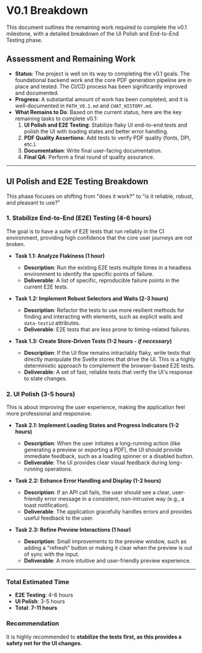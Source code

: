 # V0.1 Breakdown

This document outlines the remaining work required to complete the v0.1 milestone, with a detailed breakdown of the UI Polish and End-to-End Testing phase.

## Assessment and Remaining Work

- **Status**: The project is well on its way to completing the v0.1 goals. The foundational backend work and the core PDF generation pipeline are in place and tested. The CI/CD process has been significantly improved and documented.
- **Progress**: A substantial amount of work has been completed, and it is well-documented in `PATH_V0.1.md` and `CHAT_HISTORY.md`.
- **What Remains to Do**: Based on the current status, here are the key remaining tasks to complete v0.1:
  1.  **UI Polish and E2E Testing**: Stabilize flaky UI end-to-end tests and polish the UI with loading states and better error handling.
  2.  **PDF Quality Assertions**: Add tests to verify PDF quality (fonts, DPI, etc.).
  3.  **Documentation**: Write final user-facing documentation.
  4.  **Final QA**: Perform a final round of quality assurance.

---

## UI Polish and E2E Testing Breakdown

This phase focuses on shifting from "does it work?" to "is it reliable, robust, and pleasant to use?"

### 1. Stabilize End-to-End (E2E) Testing (4-6 hours)

The goal is to have a suite of E2E tests that run reliably in the CI environment, providing high confidence that the core user journeys are not broken.

- **Task 1.1: Analyze Flakiness (1 hour)**

  - **Description**: Run the existing E2E tests multiple times in a headless environment to identify the specific points of failure.
  - **Deliverable**: A list of specific, reproducible failure points in the current E2E tests.

- **Task 1.2: Implement Robust Selectors and Waits (2-3 hours)**

  - **Description**: Refactor the tests to use more resilient methods for finding and interacting with elements, such as explicit waits and `data-testid` attributes.
  - **Deliverable**: E2E tests that are less prone to timing-related failures.

- **Task 1.3: Create Store-Driven Tests (1-2 hours - _if necessary_)**
  - **Description**: If the UI flow remains intractably flaky, write tests that directly manipulate the Svelte stores that drive the UI. This is a highly deterministic approach to complement the browser-based E2E tests.
  - **Deliverable**: A set of fast, reliable tests that verify the UI's response to state changes.

### 2. UI Polish (3-5 hours)

This is about improving the user experience, making the application feel more professional and responsive.

- **Task 2.1: Implement Loading States and Progress Indicators (1-2 hours)**

  - **Description**: When the user initiates a long-running action (like generating a preview or exporting a PDF), the UI should provide immediate feedback, such as a loading spinner or a disabled button.
  - **Deliverable**: The UI provides clear visual feedback during long-running operations.

- **Task 2.2: Enhance Error Handling and Display (1-2 hours)**

  - **Description**: If an API call fails, the user should see a clear, user-friendly error message in a consistent, non-intrusive way (e.g., a toast notification).
  - **Deliverable**: The application gracefully handles errors and provides useful feedback to the user.

- **Task 2.3: Refine Preview Interactions (1 hour)**
  - **Description**: Small improvements to the preview window, such as adding a "refresh" button or making it clear when the preview is out of sync with the input.
  - **Deliverable**: A more intuitive and user-friendly preview experience.

---

### Total Estimated Time

- **E2E Testing**: 4-6 hours
- **UI Polish**: 3-5 hours
- **Total**: **7-11 hours**

### Recommendation

It is highly recommended to **stabilize the tests first, as this provides a safety net for the UI changes.**
